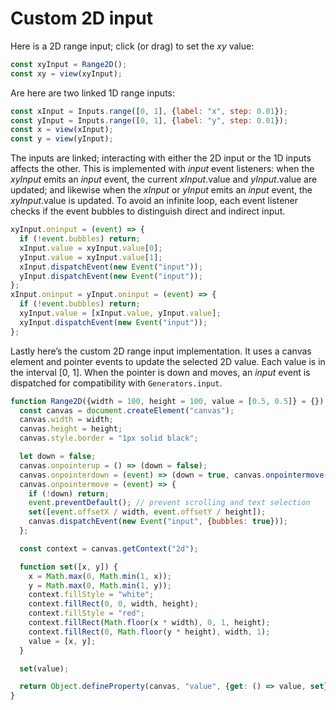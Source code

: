 # Custom 2D input

Here is a 2D range input; click (or drag) to set the _xy_ value:

```js echo
const xyInput = Range2D();
const xy = view(xyInput);
```

Are here are two linked 1D range inputs:

```js echo
const xInput = Inputs.range([0, 1], {label: "x", step: 0.01});
const yInput = Inputs.range([0, 1], {label: "y", step: 0.01});
const x = view(xInput);
const y = view(yInput);
```

The inputs are linked; interacting with either the 2D input or the 1D inputs affects the other. This is implemented with _input_ event listeners: when the _xyInput_ emits an _input_ event, the current _xInput_.value and _yInput_.value are updated; and likewise when the _xInput_ or _yInput_ emits an _input_ event, the _xyInput_.value is updated. To avoid an infinite loop, each event listener checks if the event bubbles to distinguish direct and indirect input.

```js echo
xyInput.oninput = (event) => {
  if (!event.bubbles) return;
  xInput.value = xyInput.value[0];
  yInput.value = xyInput.value[1];
  xInput.dispatchEvent(new Event("input"));
  yInput.dispatchEvent(new Event("input"));
};
xInput.oninput = yInput.oninput = (event) => {
  if (!event.bubbles) return;
  xyInput.value = [xInput.value, yInput.value];
  xyInput.dispatchEvent(new Event("input"));
};
```

Lastly here’s the custom 2D range input implementation. It uses a canvas element and pointer events to update the selected 2D value. Each value is in the interval [0, 1]. When the pointer is down and moves, an _input_ event is dispatched for compatibility with `Generators.input`.

```js echo
function Range2D({width = 100, height = 100, value = [0.5, 0.5]} = {}) {
  const canvas = document.createElement("canvas");
  canvas.width = width;
  canvas.height = height;
  canvas.style.border = "1px solid black";

  let down = false;
  canvas.onpointerup = () => (down = false);
  canvas.onpointerdown = (event) => (down = true, canvas.onpointermove(event));
  canvas.onpointermove = (event) => {
    if (!down) return;
    event.preventDefault(); // prevent scrolling and text selection
    set([event.offsetX / width, event.offsetY / height]);
    canvas.dispatchEvent(new Event("input", {bubbles: true}));
  };

  const context = canvas.getContext("2d");

  function set([x, y]) {
    x = Math.max(0, Math.min(1, x));
    y = Math.max(0, Math.min(1, y));
    context.fillStyle = "white";
    context.fillRect(0, 0, width, height);
    context.fillStyle = "red";
    context.fillRect(Math.floor(x * width), 0, 1, height);
    context.fillRect(0, Math.floor(y * height), width, 1);
    value = [x, y];
  }

  set(value);

  return Object.defineProperty(canvas, "value", {get: () => value, set});
}
```
